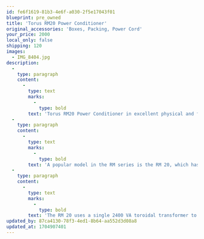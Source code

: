 ```yaml
---
id: fe6f1619-81b3-4e6f-a030-2f5e17043f01
blueprint: pre_owned
title: 'Torus RM20 Power Conditioner'
original_accessories: 'Boxes, Packing, Power Cord'
your_price: 2000
local_only: false
shipping: 120
images:
  - IMG_8404.jpg
description:
  -
    type: paragraph
    content:
      -
        type: text
        marks:
          -
            type: bold
        text: 'Torus RM20 Power Conditioner in excellent physical and functional condition with original box and packing. Unit sells as new for $4,000.00'
  -
    type: paragraph
    content:
      -
        type: text
        marks:
          -
            type: bold
        text: 'A popular model in the RM series is the RM 20, which has been consistently top-rated by leading audiophile magazines. Torus Powers power isolation units (PIUS) combine search suppression with massive toroidal transformers to provide AC power conditioning and protection from voltage surges.'
  -
    type: paragraph
    content:
      -
        type: text
        marks:
          -
            type: bold
        text: 'The RM 20 uses a single 2400 VA toroidal transformer to supply 120V at 20A to the 10 AC outlets on its rear panel. It has a 20 a circuit breaker for its on off switch and uses a 14 AWG detachable AC cord rated at 15 amp/125V. “The PIU greatly enhances subtle details of tone, timber, and imaging when dynamics were extreme or the volume was loud”, and is a recommended component of Stereophile magazine.'
updated_by: 87ca4130-78f3-4ed1-8b64-aa552d3d08a8
updated_at: 1704907401
---
```

